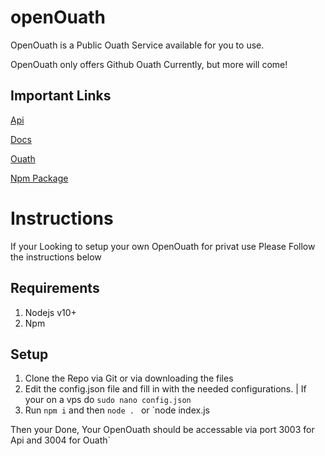 # openOuath

OpenOuath is a Public Ouath Service available for you to use. 

OpenOuath only offers Github Ouath Currently, but more will come!


## Important Links
[Api](https://api.openauth.cf)

[Docs](https://docs.openauth.cf)

[Ouath](https://ouath.openauth.cf)

[Npm Package](https://www.npmjs.com/package/@JustBeingAbdi/OpenOuath)


# Instructions

If your Looking to setup your own OpenOuath for privat use Please Follow the instructions below

## Requirements

1. Nodejs v10+
2. Npm



## Setup

1. Clone the Repo via Git or via downloading the files
2. Edit the config.json file and fill in with the needed configurations. | If your on a vps do `sudo nano config.json`
3. Run `npm i` and then `node . ` or `node index.js

Then your Done, Your OpenOuath should be accessable via port 3003 for Api and 3004 for Ouath`
